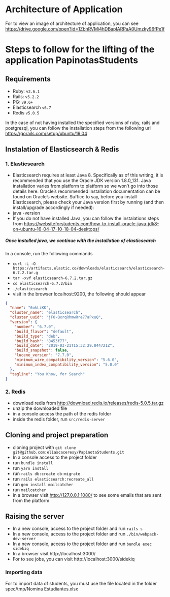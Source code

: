 # Architecture of Application
 For to view an image of architecture of application, you can see https://drive.google.com/open?id=1ZbhRVMi4hDBapIARPaA0Umzky96fPe1f

# Steps to follow for the lifting of the application PapinotasStudents

## Requirements

- Ruby: `v2.6.1`
- Rails: `v5.2.2`
- PG: `v9.6+`
- Elasticsearch `v6.7`
- Redis `v5.0.5`

In the case of not having installed the specified versions of ruby, rails and postgresql, you can follow the installation steps from the following url https://gorails.com/setup/ubuntu/19.04

## Instalation of Elasticsearch & Redis

### 1. Elasticsearch

- Elasticsearch requires at least Java 8. Specifically as of this writing, it is recommended that you use the Oracle JDK version 1.8.0_131. Java installation varies from platform to platform so we won’t go into those details here. Oracle’s recommended installation documentation can be found on Oracle’s website. Suffice to say, before you install Elasticsearch, please check your Java version first by running (and then install/upgrade accordingly if needed):
- java -version
- If you do not have installed Java, you can follow the instalations steps from https://websiteforstudents.com/how-to-install-oracle-java-jdk8-on-ubuntu-16-04-17-10-18-04-desktops/

##### Once installed java, we continue with the installation of elasticsearch

In a console, run the following commands

- `curl -L -O https://artifacts.elastic.co/downloads/elasticsearch/elasticsearch-6.7.2.tar.g`
- `tar -xvf elasticsearch-6.7.2.tar.gz`
- `cd elasticsearch-6.7.2/bin`
- `./elasticsearch`
- visit in the browser localhost:9200, the following should appear

```json
{
  "name": "6okLiKK",
  "cluster_name": "elasticsearch",
  "cluster_uuid": "jF0-QxrqRhmwRre77aPxuQ",
  "version": {
    "number": "6.7.0",
    "build_flavor": "default",
    "build_type": "deb",
    "build_hash": "8453f77",
    "build_date": "2019-03-21T15:32:29.844721Z",
    "build_snapshot": false,
    "lucene_version": "7.7.0",
    "minimum_wire_compatibility_version": "5.6.0",
    "minimum_index_compatibility_version": "5.0.0"
  },
  "tagline": "You Know, for Search"
}
```

### 2. Redis

- download redis from http://download.redis.io/releases/redis-5.0.5.tar.gz
- unzip the downloaded file
- in a console access the path of the redis folder
- inside the redis folder, run `src/redis-server`

## Cloning and project preparation

- cloning project with `git clone git@github.com:eliascaceresy/PapinotaStudents.git`
- In a console access to the project folder
- run `bundle install`
- run `yarn install`
- run `rails db:create db:migrate`
- run `rails elasticsearch:recreate_all`
- run `gem install mailcatcher`
- run `mailcatcher`
- in a browser visit http://127.0.0.1:1080/ to see some emails that are sent from the platform

## Raising the server

- In a new console, access to the project folder and run `rails s`
- In a new console, access to the project folder and run `./bin/webpack-dev-server`
- In a new console, access to the project folder and run `bundle exec sidekiq`
- In a browser visit http://localhost:3000/
- For to see jobs, you can visit http://localhost:3000/sidekiq

### Importing data

For to import data of students, you must use the file located in the folder spec/tmp/Nomina Estudiantes.xlsx
